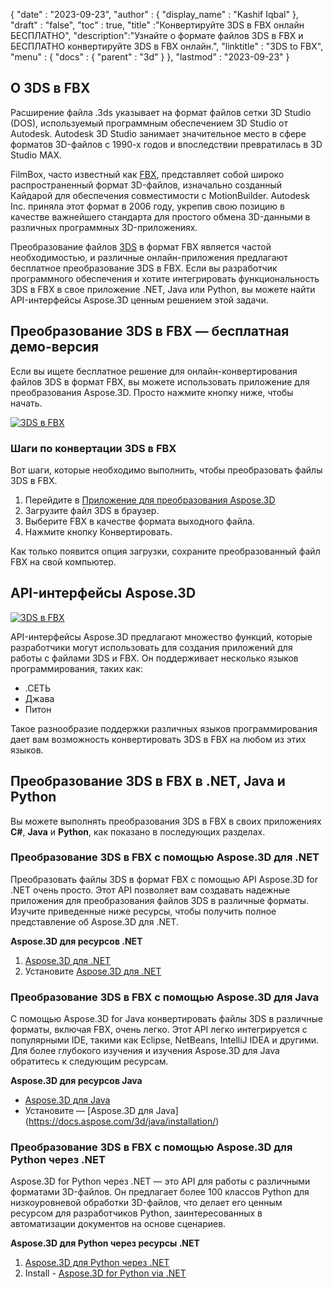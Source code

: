 {
  "date" : "2023-09-23",
  "author" : {
    "display_name" : "Kashif Iqbal"
},
  "draft" : "false",
  "toc" : true,
  "title" :"Конвертируйте 3DS в FBX онлайн БЕСПЛАТНО",
  "description":"Узнайте о формате файлов 3DS в FBX и БЕСПЛАТНО конвертируйте 3DS в FBX онлайн.",
  "linktitle" : "3DS to FBX",
  "menu" : {
    "docs" : {
      "parent" : "3d"
}
},
  "lastmod" : "2023-09-23"
}

## О 3DS в FBX

Расширение файла .3ds указывает на формат файлов сетки 3D Studio (DOS), используемый программным обеспечением 3D Studio от Autodesk. Autodesk 3D Studio занимает значительное место в сфере форматов 3D-файлов с 1990-х годов и впоследствии превратилась в 3D Studio MAX.

FilmBox, часто известный как [FBX](/ru/3d/fbx/), представляет собой широко распространенный формат 3D-файлов, изначально созданный Кайдарой для обеспечения совместимости с MotionBuilder. Autodesk Inc. приняла этот формат в 2006 году, укрепив свою позицию в качестве важнейшего стандарта для простого обмена 3D-данными в различных программных 3D-приложениях.

Преобразование файлов [3DS](/ru/3d/3ds/) в формат FBX является частой необходимостью, и различные онлайн-приложения предлагают бесплатное преобразование 3DS в FBX. Если вы разработчик программного обеспечения и хотите интегрировать функциональность 3DS в FBX в свое приложение .NET, Java или Python, вы можете найти API-интерфейсы Aspose.3D ценным решением этой задачи.

## Преобразование 3DS в FBX — бесплатная демо-версия

Если вы ищете бесплатное решение для онлайн-конвертирования файлов 3DS в формат FBX, вы можете использовать приложение для преобразования Aspose.3D. Просто нажмите кнопку ниже, чтобы начать.

[![3DS в FBX](../3ds-to-fbx.png)](https://products.aspose.app/3d/conversion/3ds-to-fbx)

### Шаги по конвертации 3DS в FBX

Вот шаги, которые необходимо выполнить, чтобы преобразовать файлы 3DS в FBX.

1. Перейдите в [Приложение для преобразования Aspose.3D](https://products.aspose.app/3d/conversion/3ds-to-fbx)
1. Загрузите файл 3DS в браузер.
1. Выберите FBX в качестве формата выходного файла.
1. Нажмите кнопку Конвертировать.

Как только появится опция загрузки, сохраните преобразованный файл FBX на свой компьютер.

## API-интерфейсы Aspose.3D

[![3DS в FBX](../try-aspose-3d.png)](https://products.aspose.com/3d/)

API-интерфейсы Aspose.3D предлагают множество функций, которые разработчики могут использовать для создания приложений для работы с файлами 3DS и FBX. Он поддерживает несколько языков программирования, таких как:

* .СЕТЬ
* Джава
* Питон

Такое разнообразие поддержки различных языков программирования дает вам возможность конвертировать 3DS в FBX на любом из этих языков.

## Преобразование 3DS в FBX в .NET, Java и Python

Вы можете выполнять преобразования 3DS в FBX в своих приложениях **C#**, **Java** и **Python**, как показано в последующих разделах.

### Преобразование 3DS в FBX с помощью Aspose.3D для .NET

Преобразовать файлы 3DS в формат FBX с помощью API Aspose.3D for .NET очень просто. Этот API позволяет вам создавать надежные приложения для преобразования файлов 3DS в различные форматы. Изучите приведенные ниже ресурсы, чтобы получить полное представление об Aspose.3D для .NET.

**Aspose.3D для ресурсов .NET**

1. [Aspose.3D для .NET](https://products.aspose.com/3d/net/)
1. Установите [Aspose.3D для .NET](https://docs.aspose.com/3d/net/installation/)

### Преобразование 3DS в FBX с помощью Aspose.3D для Java

С помощью Aspose.3D for Java конвертировать файлы 3DS в различные форматы, включая FBX, очень легко. Этот API легко интегрируется с популярными IDE, такими как Eclipse, NetBeans, IntelliJ IDEA и другими. Для более глубокого изучения и изучения Aspose.3D для Java обратитесь к следующим ресурсам.

**Aspose.3D для ресурсов Java**

* [Aspose.3D для Java](https://products.aspose.com/3d/java/)
* Установите — [Aspose.3D для Java] (https://docs.aspose.com/3d/java/installation/)

### Преобразование 3DS в FBX с помощью Aspose.3D для Python через .NET

Aspose.3D for Python через .NET — это API для работы с различными форматами 3D-файлов. Он предлагает более 100 классов Python для низкоуровневой обработки 3D-файлов, что делает его ценным ресурсом для разработчиков Python, заинтересованных в автоматизации документов на основе сценариев.

**Aspose.3D для Python через ресурсы .NET**

1. [Aspose.3D для Python через .NET](https://products.aspose.com/3d/python-net/)
1. Install - [Aspose.3D for Python via .NET](https://releases.aspose.com/3d/python-net/)
